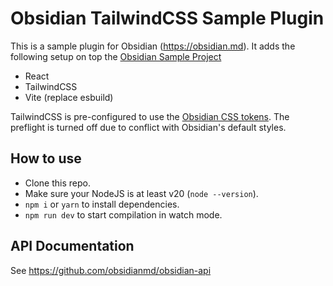 # Obsidian TailwindCSS Sample Plugin

This is a sample plugin for Obsidian (https://obsidian.md). It adds the following setup on top the [Obsidian Sample Project](https://github.com/obsidianmd/obsidian-sample-plugin)

-   React
-   TailwindCSS
-   Vite (replace esbuild)

TailwindCSS is pre-configured to use the [Obsidian CSS tokens](https://docs.obsidian.md/Reference/CSS+variables/CSS+variables). The preflight is turned off due to conflict with Obsidian's default styles.

## How to use

-   Clone this repo.
-   Make sure your NodeJS is at least v20 (`node --version`).
-   `npm i` or `yarn` to install dependencies.
-   `npm run dev` to start compilation in watch mode.

## API Documentation

See https://github.com/obsidianmd/obsidian-api
